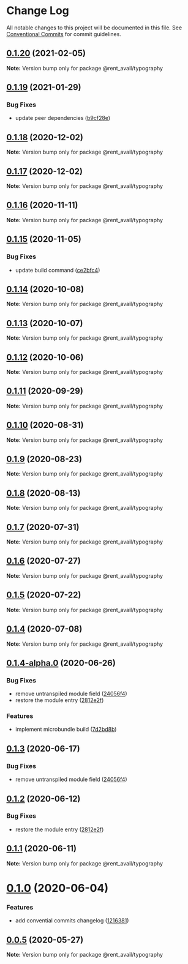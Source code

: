 # Change Log

All notable changes to this project will be documented in this file.
See [Conventional Commits](https://conventionalcommits.org) for commit guidelines.

## [0.1.20](https://github.com/rentalutions/elements/compare/@rent_avail/typography@0.1.19...@rent_avail/typography@0.1.20) (2021-02-05)

**Note:** Version bump only for package @rent_avail/typography





## [0.1.19](https://github.com/rentalutions/elements/compare/@rent_avail/typography@0.1.18...@rent_avail/typography@0.1.19) (2021-01-29)


### Bug Fixes

* update peer dependencies ([b9cf28e](https://github.com/rentalutions/elements/commit/b9cf28ea6daf7bcb028775cdcc12f1ac2a45280b))





## [0.1.18](https://github.com/rentalutions/elements/compare/@rent_avail/typography@0.1.17...@rent_avail/typography@0.1.18) (2020-12-02)

**Note:** Version bump only for package @rent_avail/typography





## [0.1.17](https://github.com/rentalutions/elements/compare/@rent_avail/typography@0.1.16...@rent_avail/typography@0.1.17) (2020-12-02)

**Note:** Version bump only for package @rent_avail/typography





## [0.1.16](https://github.com/rentalutions/elements/compare/@rent_avail/typography@0.1.15...@rent_avail/typography@0.1.16) (2020-11-11)

**Note:** Version bump only for package @rent_avail/typography





## [0.1.15](https://github.com/rentalutions/elements/compare/@rent_avail/typography@0.1.14...@rent_avail/typography@0.1.15) (2020-11-05)


### Bug Fixes

* update build command ([ce2bfc4](https://github.com/rentalutions/elements/commit/ce2bfc47d722b40d87bbad7806b727cc29e9712a))





## [0.1.14](https://github.com/rentalutions/elements/compare/@rent_avail/typography@0.1.13...@rent_avail/typography@0.1.14) (2020-10-08)

**Note:** Version bump only for package @rent_avail/typography





## [0.1.13](https://github.com/rentalutions/elements/compare/@rent_avail/typography@0.1.12...@rent_avail/typography@0.1.13) (2020-10-07)

**Note:** Version bump only for package @rent_avail/typography





## [0.1.12](https://github.com/rentalutions/elements/compare/@rent_avail/typography@0.1.11...@rent_avail/typography@0.1.12) (2020-10-06)

**Note:** Version bump only for package @rent_avail/typography





## [0.1.11](https://github.com/rentalutions/elements/compare/@rent_avail/typography@0.1.10...@rent_avail/typography@0.1.11) (2020-09-29)

**Note:** Version bump only for package @rent_avail/typography





## [0.1.10](https://github.com/rentalutions/elements/compare/@rent_avail/typography@0.1.9...@rent_avail/typography@0.1.10) (2020-08-31)

**Note:** Version bump only for package @rent_avail/typography





## [0.1.9](https://github.com/rentalutions/elements/compare/@rent_avail/typography@0.1.8...@rent_avail/typography@0.1.9) (2020-08-23)

**Note:** Version bump only for package @rent_avail/typography





## [0.1.8](https://github.com/rentalutions/elements/compare/@rent_avail/typography@0.1.7...@rent_avail/typography@0.1.8) (2020-08-13)

**Note:** Version bump only for package @rent_avail/typography





## [0.1.7](https://github.com/rentalutions/elements/compare/@rent_avail/typography@0.1.6...@rent_avail/typography@0.1.7) (2020-07-31)

**Note:** Version bump only for package @rent_avail/typography





## [0.1.6](https://github.com/rentalutions/elements/compare/@rent_avail/typography@0.1.5...@rent_avail/typography@0.1.6) (2020-07-27)

**Note:** Version bump only for package @rent_avail/typography





## [0.1.5](https://github.com/rentalutions/elements/compare/@rent_avail/typography@0.1.4...@rent_avail/typography@0.1.5) (2020-07-22)

**Note:** Version bump only for package @rent_avail/typography





## [0.1.4](https://github.com/rentalutions/elements/compare/@rent_avail/typography@0.1.4-alpha.0...@rent_avail/typography@0.1.4) (2020-07-08)

**Note:** Version bump only for package @rent_avail/typography





## [0.1.4-alpha.0](https://github.com/rentalutions/elements/compare/@rent_avail/typography@0.1.0...@rent_avail/typography@0.1.4-alpha.0) (2020-06-26)


### Bug Fixes

* remove untranspiled module field ([24056f4](https://github.com/rentalutions/elements/commit/24056f4dcc4ab05fc8d0c604a0630d7b3a8aca3c))
* restore the module entry ([2812e2f](https://github.com/rentalutions/elements/commit/2812e2f5d71068ce37a8511d9b8c527b5d63efae))


### Features

* implement microbundle build ([7d2bd8b](https://github.com/rentalutions/elements/commit/7d2bd8b20990211f6d048a3f393d78ac15ce0142))





## [0.1.3](https://github.com/rentalutions/elements/compare/@rent_avail/typography@0.1.2...@rent_avail/typography@0.1.3) (2020-06-17)


### Bug Fixes

* remove untranspiled module field ([24056f4](https://github.com/rentalutions/elements/commit/24056f4dcc4ab05fc8d0c604a0630d7b3a8aca3c))





## [0.1.2](https://github.com/rentalutions/elements/compare/@rent_avail/typography@0.1.1...@rent_avail/typography@0.1.2) (2020-06-12)


### Bug Fixes

* restore the module entry ([2812e2f](https://github.com/rentalutions/elements/commit/2812e2f5d71068ce37a8511d9b8c527b5d63efae))





## [0.1.1](https://github.com/rentalutions/elements/compare/@rent_avail/typography@0.1.0...@rent_avail/typography@0.1.1) (2020-06-11)

**Note:** Version bump only for package @rent_avail/typography





# [0.1.0](https://github.com/rentalutions/elements/compare/@rent_avail/typography@0.0.4...@rent_avail/typography@0.1.0) (2020-06-04)


### Features

* add convential commits changelog ([1216381](https://github.com/rentalutions/elements/commit/1216381d4e1bb8eb8dea4a2293a8bb84662195a9))





## [0.0.5](https://github.com/rentalutions/elements/compare/@rent_avail/typography@0.0.4...@rent_avail/typography@0.0.5) (2020-05-27)

**Note:** Version bump only for package @rent_avail/typography
